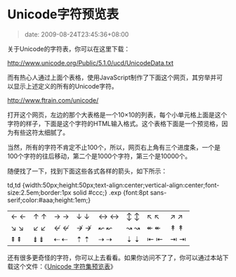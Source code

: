 # Unicode字符预览表
>date: 2009-08-24T23:45:36+08:00


关于Unicode的字符表，你可以在这里下载：


<http://www.unicode.org/Public/5.1.0/ucd/UnicodeData.txt>


而有热心人通过上面个表格，使用JavaScript制作了下面这个网页，其穷举并可以显示上述定义的所有的Unicode字符。


<http://www.ftrain.com/unicode/>


打开这个网页，左边的那个大表格是一个10×10的列表，每个小单元格上面是这个字符的样子，下面是这个字符的HTML输入格式。这个表格下面是一个预览格，因为有些这符太细腻了。



当然，所有的字符不肯定不止100个，所以，网页右上角有三个进度条，一个是100个字符的往后移动，第二个是1000个字符，第三个是10000个。


随便找了一下，找到下面这些各式各样的箭头，如下所示：



td,td {width:50px;height:50px;text-align:center;vertical-align:center;font-size:2.5em;border:1px solid #ccc;}
.exp {font:8pt sans-serif;color:#aaa;height:1em;}



|  |  |  |  |  |  |  |  |
| --- | --- | --- | --- | --- | --- | --- | --- |
| ← &#8592; | ↑ &#8593; | → &#8594; | ↓ &#8595; | ↔ &#8596; | ↕ &#8597; | ↖ &#8598; | ↗ &#8599; |
| ↘ &#8600; | ↙ &#8601; | ↚ &#8602; | ↛ &#8603; | ↜ &#8604; | ↝ &#8605; | ↞ &#8606; | ↟ &#8607; |
| ⇞ &#8670; | ⇟ &#8671; | ⇠ &#8672; | ⇡ &#8673; | ⇢ &#8674; | ⇣ &#8675; | ⇤ &#8676; | ⇥ &#8677; |


还有很多更奇怪的字符，你可以上去看看。如果你访问不了了，你可以通过本站下载这个文件：《[Unicode 字符集预览表](https://coolshell.cn/wp-content/uploads/2009/08/Unicode-table.htm)》



